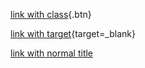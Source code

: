 [link with class](#2){.btn}

[link with target](/new){target=_blank}

[link with normal title](/title "This is a title")
